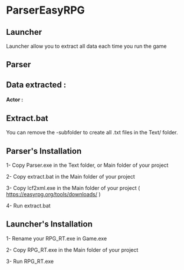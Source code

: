 # ParserEasyRPG

<h2 align="left">Launcher</h2>

Launcher allow you to extract all data each time you run the game

<h2 align="left">Parser</h2>


<h2 align="left">Data extracted : </h2>

<h4 align="left">Actor : </h4>

<h2 align="left">Extract.bat</h2>

You can remove the -subfolder to create all .txt files in the Text/ folder.


<h2 align="left">Parser's Installation</h2>
1- Copy Parser.exe in the Text folder, or Main folder of your project

2- Copy extract.bat in the Main folder of your project

3- Copy lcf2xml.exe in the Main folder of your project ( https://easyrpg.org/tools/downloads/ )

4- Run extract.bat 

<h2 align="left">Launcher's Installation</h2>
1- Rename your RPG_RT.exe in Game.exe

2- Copy RPG_RT.exe in the Main folder of your project

3- Run RPG_RT.exe 
